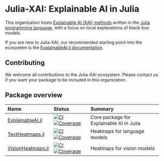 # Julia-XAI: Explainable AI in Julia
This organization hosts [Explainable AI (XAI) methods][wiki-xai] 
written in the [Julia programming language][julia-url],
with a focus on local explanations of black-box models.

If you are new to Julia-XAI, our recommended starting point into the ecosystem is the 
[ExplainableAI.jl documentation][docs-expl].

## Contributing
We welcome all contributions to the Julia-XAI ecosystem.
Please contact us if you want your package to be included in this organization.

## Package overview

| Name                           | Status                                                                      | Summary                                  |
|:-------------------------------|:----------------------------------------------------------------------------|:-----------------------------------------| 
| [ExplainableAI.jl][repo-expl]  | [![CI][ci-bdg-expl]][ci-url-expl] [![Coverage][cov-bdg-expl]][cov-url-expl] | Core package for Explainable AI in Julia |
| [TextHeatmaps.jl][repo-txth]   | [![CI][ci-bdg-txth]][ci-url-txth] [![Coverage][cov-bdg-txth]][cov-url-txth] | Heatmaps for language models             |
| [VisionHeatmaps.jl][repo-vish] | [![CI][ci-bdg-vish]][ci-url-vish] [![Coverage][cov-bdg-vish]][cov-url-vish] | Heatmaps for vision models               |

[wiki-xai]: https://en.wikipedia.org/wiki/Explainable_artificial_intelligence
[julia-url]: https://julialang.org
[docs-expl]: https://julia-xai.github.io/ExplainableAI.jl/stable/

[repo-expl]: https://github.com/Julia-XAI/ExplainableAI.jl
[repo-txth]: https://github.com/Julia-XAI/VisionHeatmaps.jl
[repo-vish]: https://github.com/Julia-XAI/TextHeatmaps.jl/

[ci-bdg-expl]: https://github.com/Julia-XAI/ExplainableAI.jl/workflows/CI/badge.svg
[ci-url-expl]: https://github.com/Julia-XAI/ExplainableAI.jl/actions
[ci-bdg-vish]: https://github.com/Julia-XAI/VisionHeatmaps.jl/workflows/CI/badge.svg
[ci-url-vish]: https://github.com/Julia-XAI/VisionHeatmaps.jl/actions
[ci-bdg-txth]: https://github.com/Julia-XAI/TextHeatmaps.jl/workflows/CI/badge.svg
[ci-url-txth]: https://github.com/Julia-XAI/TextHeatmaps.jl/actions

[cov-bdg-expl]: https://codecov.io/gh/Julia-XAI/ExplainableAI.jl/branch/master/graph/badge.svg
[cov-url-expl]: https://codecov.io/gh/Julia-XAI/ExplainableAI.jl
[cov-bdg-txth]: https://codecov.io/gh/Julia-XAI/TextHeatmaps.jl/branch/main/graph/badge.svg
[cov-url-txth]: https://codecov.io/gh/Julia-XAI/TextHeatmaps.jl
[cov-bdg-vish]: https://codecov.io/gh/Julia-XAI/VisionHeatmaps.jl/branch/main/graph/badge.svg
[cov-url-vish]: https://codecov.io/gh/Julia-XAI/VisionHeatmaps.jl
